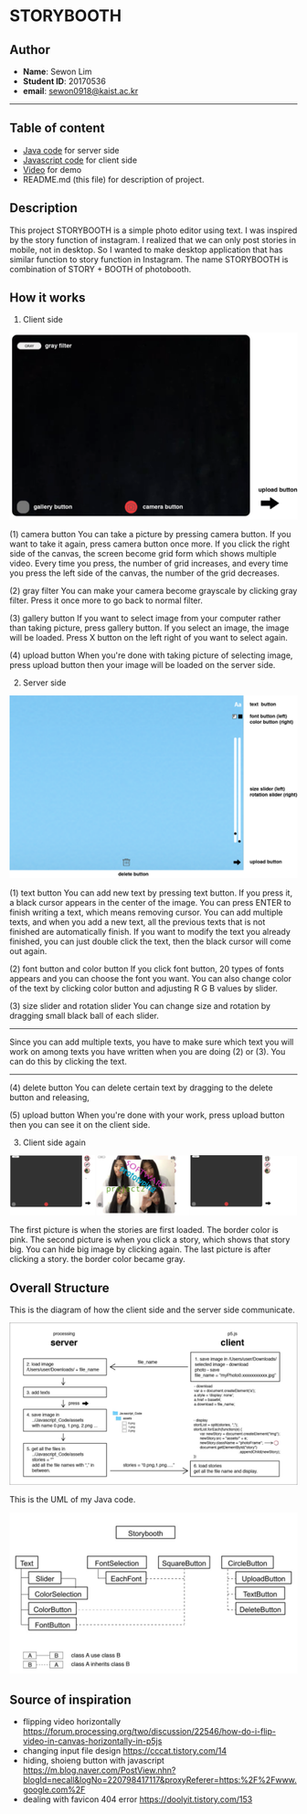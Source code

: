 # STORYBOOTH #


## Author

* **Name**: Sewon Lim
* **Student ID**: 20170536
* **email**: sewon0918@kaist.ac.kr



---

## Table of content


* [Java code](Java_Code/) for server side
* [Javascript code](Javascript_Code/) for client side
* [Video](Video/) for demo
* README.md (this file) for description of project. 

## Description

This project STORYBOOTH is a simple photo editor using text. I was inspired by the story function of instagram. I realized that we can only post stories in mobile, not in desktop. So I wanted to make desktop application that has similar function to story function in Instagram.
The name STORYBOOTH is combination of STORY + BOOTH of photobooth.




## How it works

1. Client side

![client](readme_data/client.png)

(1) camera button
You can take a picture by pressing camera button. If you want to take it again, press camera button once more. If you click the right side of the canvas, the screen become grid form which shows multiple video. Every time you press, the number of grid increases, and every time you press the left side of the canvas, the number of the grid decreases.

(2) gray filter
You can make your camera become grayscale by clicking gray filter. Press it once more to go back to normal filter.

(3) gallery button
If you want to select image from your computer rather than taking picture, press gallery button. If you select an image, the image will be loaded. Press X button on the left right of you want to select again. 

(4) upload button
When you're done with taking picture of selecting image, press upload button then your image will be loaded on the server side. 

2. Server side 

![server](readme_data/server.png)

(1) text button
You can add new text by pressing text button. If you press it, a black cursor appears in the center of the image. You can press ENTER to finish writing a text, which means removing cursor. 
You can add multiple texts, and when you add a new text, all the previous texts that is not finished are automatically finish. If you want to modify the text you already finished, you can just double click the text, then the black cursor will come out again. 

(2) font button and color button
If you click font button, 20 types of fonts appears and you can choose the font you want. 
You can also change color of the text by clicking color button and adjusting R G B values by slider.

(3) size slider and rotation slider
You can change size and rotation by dragging small black ball of each slider. 

---
Since you can add multiple texts, you have to make sure which text you will work on among texts you have written when you are doing (2) or (3). You can do this by clicking the text.

---

(4) delete button
You can delete certain text by dragging to the delete button and releasing, 

(5) upload button
When you're done with your work, press upload button then you can see it on the client side. 

3. Client side again

![story_click](readme_data/story_click.png)

The first picture is when the stories are first loaded. The border color is pink. 
The second picture is when you click a story, which shows that story big. You can hide big image by clicking again.
The last picture is after clicking a story. the border color became gray. 

## Overall Structure

This is the diagram of how the client side and the server side communicate.

![client-server](readme_data/client-server.jpg)

This is the UML of my Java code.

![class](readme_data/class.jpg)

## Source of inspiration

- flipping video horizontally
https://forum.processing.org/two/discussion/22546/how-do-i-flip-video-in-canvas-horizontally-in-p5js
- changing input file design
https://cccat.tistory.com/14
- hiding, shoieng button with javascript
https://m.blog.naver.com/PostView.nhn?blogId=necall&logNo=220798417117&proxyReferer=https:%2F%2Fwww.google.com%2F
- dealing with favicon 404 error
https://doolyit.tistory.com/153








